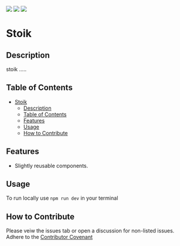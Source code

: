 [![](https://img.shields.io/github/issues/dissurender/stoik)](https://github.com/Dissurender/stoik/issues) [![](https://img.shields.io/github/license/dissurender/stoik)](https://github.com/Dissurender/stoik/blob/main/LICENSE) ![](https://img.shields.io/github/languages/top/dissurender/stoik)

# Stoik

## Description

stoik .....

## Table of Contents

- [Stoik](#stoik)
  - [Description](#description)
  - [Table of Contents](#table-of-contents)
  - [Features](#features)
  - [Usage](#usage)
  - [How to Contribute](#how-to-contribute)

## Features

- Slightly reusable components.

## Usage

To run locally use `npm run dev` in your terminal

## How to Contribute

Please veiw the issues tab or open a discussion for non-listed issues.
Adhere to the [Contributor Covenant](https://www.contributor-covenant.org/)